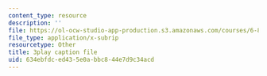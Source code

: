 ```yaml
---
content_type: resource
description: ''
file: https://ol-ocw-studio-app-production.s3.amazonaws.com/courses/6-858-computer-systems-security-fall-2014/634ebfdced435e0abbc844e7d9c34acd_3v5Von-oNUg.vtt
file_type: application/x-subrip
resourcetype: Other
title: 3play caption file
uid: 634ebfdc-ed43-5e0a-bbc8-44e7d9c34acd
---
```


